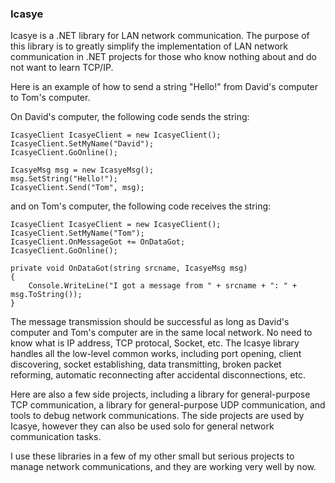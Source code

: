 ### Icasye

Icasye is a .NET library for LAN network communication. The purpose of this library is to greatly simplify the implementation of LAN network communication in .NET projects for those who know nothing about and do not want to learn TCP/IP.

Here is an example of how to send a string "Hello!" from David's computer to Tom's computer.

On David's computer, the following code sends the string:

    IcasyeClient IcasyeClient = new IcasyeClient();
	IcasyeClient.SetMyName("David");
	IcasyeClient.GoOnline();
	
	IcasyeMsg msg = new IcasyeMsg();
	msg.SetString("Hello!");
	IcasyeClient.Send("Tom", msg);
	
and on Tom's computer, the following code receives the string:

    IcasyeClient IcasyeClient = new IcasyeClient();
	IcasyeClient.SetMyName("Tom");
	IcasyeClient.OnMessageGot += OnDataGot;
	IcasyeClient.GoOnline();
	
	private void OnDataGot(string srcname, IcasyeMsg msg)
	{
		Console.WriteLine("I got a message from " + srcname + ": " + msg.ToString());
	}

The message transmission should be successful as long as David's computer and Tom's computer are in the same local network. No need to know what is IP address, TCP protocal, Socket, etc. The Icasye library handles all the low-level common works, including port opening, client discovering, socket establishing, data transmitting, broken packet reforming, automatic reconnecting after accidental disconnections, etc.
	
Here are also a few side projects, including a library for general-purpose TCP communication, a library for general-purpose UDP communication, and tools to debug network communications. The side projects are used by Icasye, however they can also be used solo for general network communication tasks.

I use these libraries in a few of my other small but serious projects to manage network communications, and they are working very well by now.
